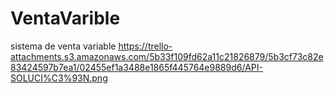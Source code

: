 # VentaVarible
 sistema de venta variable
https://trello-attachments.s3.amazonaws.com/5b33f109fd62a11c21826879/5b3cf73c82e83424597b7ea1/02455ef1a3488e1865f445764e9889d6/API-SOLUCI%C3%93N.png
